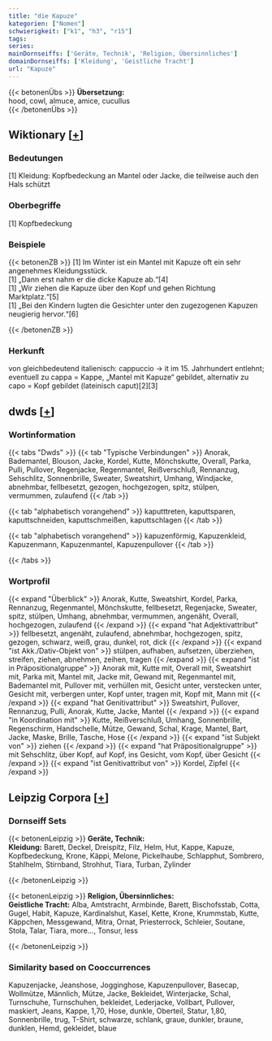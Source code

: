 ```yaml
---
title: "die Kapuze"
kategorien: ["Nomen"]
schwierigkeit: ["k1", "h3", "r15"]
tags:
series:
mainDornseiffs: ['Geräte, Technik', 'Religion, Übersinnliches']
domainDornseiffs: ['Kleidung', 'Geistliche Tracht']
url: "Kapuze"
---
```


{{< betonenÜbs >}}
**Übersetzung:**  
hood, cowl, almuce, amice, cucullus  
{{< /betonenÜbs >}}

## Wiktionary [[+](https://de.wiktionary.org/wiki/Kapuze)]

### Bedeutungen
[1] Kleidung: Kopfbedeckung an Mantel oder Jacke, die teilweise auch den Hals schützt  

### Oberbegriffe
[1] Kopfbedeckung  

### Beispiele
{{< betonenZB >}}
[1] Im Winter ist ein Mantel mit Kapuze oft ein sehr angenehmes Kleidungsstück.  
[1] „Dann erst nahm er die dicke Kapuze ab.“[4]  
[1] „Wir ziehen die Kapuze über den Kopf und gehen Richtung Marktplatz.“[5]  
[1] „Bei den Kindern lugten die Gesichter unter den zugezogenen Kapuzen neugierig hervor.“[6]  

{{< /betonenZB >}}
### Herkunft
von gleichbedeutend italienisch: cappuccio → it im 15. Jahrhundert entlehnt; eventuell zu cappa = Kappe, „Mantel mit Kapuze“ gebildet, alternativ zu capo = Kopf gebildet (lateinisch caput)[2][3]  



## dwds [[+](https://www.dwds.de/wb/Kapuze)]

### Wortinformation
{{< tabs "Dwds" >}}
{{< tab "Typische Verbindungen" >}}
Anorak, Bademantel, Blouson, Jacke, Kordel, Kutte, Mönchskutte, Overall, Parka, Pulli, Pullover, Regenjacke, Regenmantel, Reißverschluß, Rennanzug, Sehschlitz, Sonnenbrille, Sweater, Sweatshirt, Umhang, Windjacke, abnehmbar, fellbesetzt, gezogen, hochgezogen, spitz, stülpen, vermummen, zulaufend
{{< /tab >}}

{{< tab "alphabetisch vorangehend" >}}
kaputttreten, kaputtsparen, kaputtschneiden, kaputtschmeißen, kaputtschlagen
{{< /tab >}}

{{< tab "alphabetisch vorangehend" >}}
kapuzenförmig, Kapuzenkleid, Kapuzenmann, Kapuzenmantel, Kapuzenpullover
{{< /tab >}}

{{< /tabs >}}

### Wortprofil
{{< expand "Überblick" >}} Anorak, Kutte, Sweatshirt, Kordel, Parka, Rennanzug, Regenmantel, Mönchskutte, fellbesetzt, Regenjacke, Sweater, spitz, stülpen, Umhang, abnehmbar, vermummen, angenäht, Overall, hochgezogen, zulaufend {{< /expand >}}
{{< expand "hat Adjektivattribut" >}} fellbesetzt, angenäht, zulaufend, abnehmbar, hochgezogen, spitz, gezogen, schwarz, weiß, grau, dunkel, rot, dick {{< /expand >}}
{{< expand "ist Akk./Dativ-Objekt von" >}} stülpen, aufhaben, aufsetzen, überziehen, streifen, ziehen, abnehmen, zeihen, tragen {{< /expand >}}
{{< expand "ist in Präpositionalgruppe" >}} Anorak mit, Kutte mit, Overall mit, Sweatshirt mit, Parka mit, Mantel mit, Jacke mit, Gewand mit, Regenmantel mit, Bademantel mit, Pullover mit, verhüllen mit, Gesicht unter, verstecken unter, Gesicht mit, verbergen unter, Kopf unter, tragen mit, Kopf mit, Mann mit {{< /expand >}}
{{< expand "hat Genitivattribut" >}} Sweatshirt, Pullover, Rennanzug, Pulli, Anorak, Kutte, Jacke, Mantel {{< /expand >}}
{{< expand "in Koordination mit" >}} Kutte, Reißverschluß, Umhang, Sonnenbrille, Regenschirm, Handschelle, Mütze, Gewand, Schal, Krage, Mantel, Bart, Jacke, Maske, Brille, Tasche, Hose {{< /expand >}}
{{< expand "ist Subjekt von" >}} ziehen {{< /expand >}}
{{< expand "hat Präpositionalgruppe" >}} mit Sehschlitz, über Kopf, auf Kopf, ins Gesicht, vom Kopf, über Gesicht {{< /expand >}}
{{< expand "ist Genitivattribut von" >}} Kordel, Zipfel {{< /expand >}}

## Leipzig Corpora [[+](https://corpora.uni-leipzig.de/en/res?word=Kapuze&corpusId=deu_newscrawl-public_2018)]

### Dornseiff Sets
{{< betonenLeipzig >}}
**Geräte, Technik:**  
**Kleidung:** Barett, Deckel, Dreispitz, Filz, Helm, Hut, Kappe, Kapuze, Kopfbedeckung, Krone, Käppi, Melone, Pickelhaube, Schlapphut, Sombrero, Stahlhelm, Stirnband, Strohhut, Tiara, Turban, Zylinder  

{{< /betonenLeipzig >}}


{{< betonenLeipzig >}}
**Religion, Übersinnliches:**  
**Geistliche Tracht:** Alba, Amtstracht, Armbinde, Barett, Bischofsstab, Cotta, Gugel, Habit, Kapuze, Kardinalshut, Kasel, Kette, Krone, Krummstab, Kutte, Käppchen, Messgewand, Mitra, Ornat, Priesterrock, Schleier, Soutane, Stola, Talar, Tiara, more..., Tonsur, less  

{{< /betonenLeipzig >}}

### Similarity based on Cooccurrences
Kapuzenjacke, Jeanshose, Jogginghose, Kapuzenpullover, Basecap, Wollmütze, Männlich, Mütze, Jacke, Bekleidet, Winterjacke, Schal, Turnschuhe, Turnschuhen, bekleidet, Lederjacke, Vollbart, Pullover, maskiert, Jeans, Kappe, 1,70, Hose, dunkle, Oberteil, Statur, 1,80, Sonnenbrille, trug, T-Shirt, schwarze, schlank, graue, dunkler, braune, dunklen, Hemd, gekleidet, blaue

